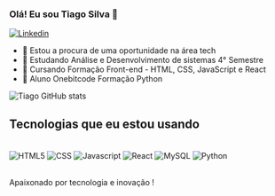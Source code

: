 ### Olá! Eu sou Tiago Silva 🤙
[![Linkedin](https://img.shields.io/badge/LinkedIn-0077B5?style=for-the-badge&logo=linkedin&logoColor=white)](www.linkedin.com/in/tiago-silva-80a22026a)

- 🔭 Estou a procura de uma oportunidade na área tech
- 📖 Estudando Análise e Desenvolvimento de sistemas 4° Semestre 
- 📘 Cursando Formação Front-end - HTML, CSS, JavaScript e React
- 📘 Aluno Onebitcode Formação Python
  

![Tiago GitHub stats](https://github-readme-stats.vercel.app/api?username=usertiagosilva&show_icons=true&theme=dracula)

## Tecnologias que eu estou usando 
<div style="display: inline_block"><br/>
  <img  align="center" alt="HTML5" src="https://img.shields.io/badge/HTML5-E34F26?style=for-the-badge&logo=html5&logoColor=white"/>
    <img  align="center" alt="CSS" src="https://img.shields.io/badge/CSS3-1572B6?style=for-the-badge&logo=css3&logoColor=white"/>
    <img  align="center" alt="Javascript" src="https://img.shields.io/badge/JavaScript-F7DF1E?style=for-the-badge&logo=javascript&logoColor=black"/>
   <img  align="center" alt="React" src="https://img.shields.io/badge/React-20232A?style=for-the-badge&logo=react&logoColor=61DAFB"/>
    <img  align="center" alt="MySQL" src="https://img.shields.io/badge/MySQL-00000F?style=for-the-badge&logo=mysql&logoColor=white"/>
    <img  align="center" alt="Python" src="https://img.shields.io/badge/Python-3776AB?style=for-the-badge&logo=python&logoColor=white"/>
</div> </br>

Apaixonado por tecnologia e inovação !


